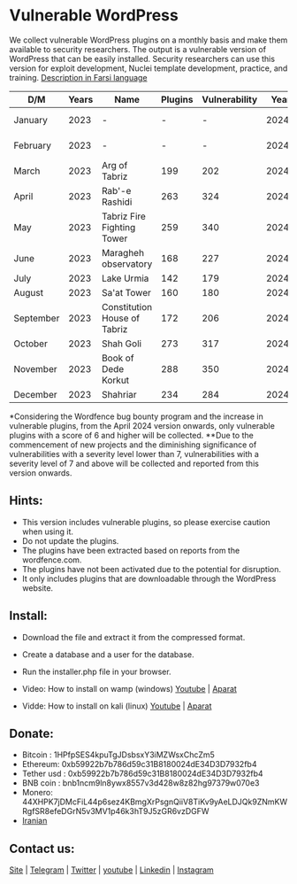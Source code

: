 # Vulnerable WordPress
We collect vulnerable WordPress plugins on a monthly basis and make them available to security researchers. The output is a vulnerable version of WordPress that can be easily installed.
Security researchers can use this version for exploit development, Nuclei template development, practice, and training. [Description in Farsi language](https://onhexgroup.ir/tag/%d9%88%d8%b1%d8%af%d9%be%d8%b1%d8%b3-%d8%a2%d8%b3%db%8c%d8%a8-%d9%be%d8%b0%db%8c%d8%b1/)

| D/M       | Years | Name                         | Plugins | Vulnerability | Years | Name             | Plugins | Vulnerability |
| --------- | ----- | ---------------------------- | ------- | ------------- | ----- | ---------------- | ------- | ------------- |
| January   | 2023  | \-                           | \-      | \-            | 2024  | Imadaddin Nasimi | 171     | 210           |
| February  | 2023  | \-                           | \-      | \-            | 2024  | Jushin Castle    | 214     | 290           |
| March     | 2023  | Arg of Tabriz                | 199     | 202           | 2024  | Kandovan         | 355     | 492           |
| April     | 2023  | Rab'-e Rashidi               | 263     | 324           | 2024* | Arasbaran        | 202     | 267           |
| May       | 2023  | Tabriz Fire Fighting Tower   | 259     | 340           | 2024  | Leylan           | 181     | 244           |
| June      | 2023  | Maragheh observatory         | 168     | 227           | 2024**| Turkish delight  | 54      | 55            |
| July      | 2023  | Lake Urmia                   | 142     | 179           | 2024  | \-               | \-      | \-            |
| August    | 2023  | Sa'at Tower                  | 160     | 180           | 2024  | \-               | \-      | \-            |
| September | 2023  | Constitution House of Tabriz | 172     | 206           | 2024  | \-               | \-      | \-            |
| October   | 2023  | Shah Goli                    | 273     | 317           | 2024  | \-               | \-      | \-            |
| November  | 2023  | Book of Dede Korkut          | 288     | 350           | 2024  | \-               | \-      | \-            |
| December  | 2023  | Shahriar                     | 234     | 284           | 2024  | \-               | \-      | \-            |


*Considering the Wordfence bug bounty program and the increase in vulnerable plugins, from the April 2024 version onwards, only vulnerable plugins with a score of 6 and higher will be collected.
**Due to the commencement of new projects and the diminishing significance of vulnerabilities with a severity level lower than 7, vulnerabilities with a severity level of 7 and above will be collected and reported from this version onwards.

## Hints:
- This version includes vulnerable plugins, so please exercise caution when using it.
- Do not update the plugins.
- The plugins have been extracted based on reports from the wordfence.com.
- The plugins have not been activated due to the potential for disruption.
- It only includes plugins that are downloadable through the WordPress website.

## Install:
- Download the file and extract it from the compressed format.
- Create a database and a user for the database. 
- Run the installer.php file in your browser.

- Video: How to install on wamp (windows) [Youtube](https://www.youtube.com/watch?v=Bee8LZGpFG8) | [Aparat](https://www.aparat.com/v/wXrPU)
- Vidde: How to install on kali (linux) [Youtube](https://www.youtube.com/watch?v=49EghnqsWII) | [Aparat](https://www.aparat.com/v/mfdAs)

## Donate:
- Bitcoin : 1HPfpSES4kpuTgJDsbsxY3iMZWsxChcZm5
- Ethereum: 0xb59922b7b786d59c31B8180024dE34D3D7932fb4
- Tether usd : 0xb59922b7b786d59c31B8180024dE34D3D7932fb4
- BNB coin : bnb1ncm9ln8ywx8557v3d428w8z82hg97379w070e3
- Monero: 44XHPK7jDMcFiL44p6sez4KBmgXrPsgnQiiV8TiKv9yAeLDJQk9ZNmKWRgfSR8efeDGrN5v3MV1p46k3hT9J5zGR6vzDGFW
- [Iranian](https://zil.ink/onhexgroup)

## Contact us:
[Site](https://onhexgroup.ir/) | [Telegram](https://t.me/onhex_ir) | [Twitter](https://twitter.com/onhexgroup) | [youtube](https://www.youtube.com/@onhexgroup) | [Linkedin](https://www.linkedin.com/in/onhex-group/) | [Instagram](https://instagram.com/onhexgroup)
